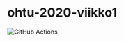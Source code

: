 # ohtu-2020-viikko1

![GitHub Actions](https://github.com/veelupu/ohtu-2020-viikko1/workflows/Java%20CI%20with%20Gradle/bagde.svg)
